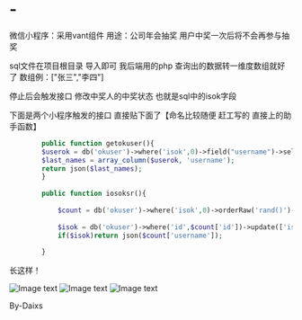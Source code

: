 # -
微信小程序：采用vant组件
用途：公司年会抽奖 用户中奖一次后将不会再参与抽奖

sql文件在项目根目录 导入即可
我后端用的php 查询出的数据转一维度数组就好了
数组例：["张三","李四"]

停止后会触发接口 修改中奖人的中奖状态 也就是sql中的isok字段

下面是两个小程序触发的接口 直接贴下面了【命名比较随便 赶工写的 直接上的助手函数】


```php
        public function getokuser(){
        $userok = db('okuser')->where('isok',0)->field("username")->select();
        $last_names = array_column($userok, 'username');
        return json($last_names);
        }
        
        public function iosoksr(){
            
            $count = db('okuser')->where('isok',0)->orderRaw('rand()')->find();
            
            $isok = db('okuser')->where('id',$count['id'])->update(['isok'=>1]);
            if($isok)return json($count['username']);
            
        }
```
长这样！

![Image text](https://daixs.php1314.cn/1.png)
![Image text](https://daixs.php1314.cn/2.png)
![Image text](https://daixs.php1314.cn/3.png)

By-Daixs
